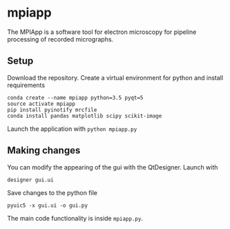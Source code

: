 # mpiapp

The MPIApp is a software tool for electron microscopy for pipeline processing of recorded micrographs.

## Setup
Download the repository.
Create a virtual environment for python and install requirements
```
conda create --name mpiapp python=3.5 pyqt=5
source activate mpiapp
pip install pyinotify mrcfile
conda install pandas matplotlib scipy scikit-image
```
Launch the application with `python mpiapp.py`

## Making changes

You can modify the appearing of the gui with the QtDesigner. Launch with

    designer gui.ui

Save changes to the python file

    pyuic5 -x gui.ui -o gui.py

The main code functionality is inside `mpiapp.py`.

